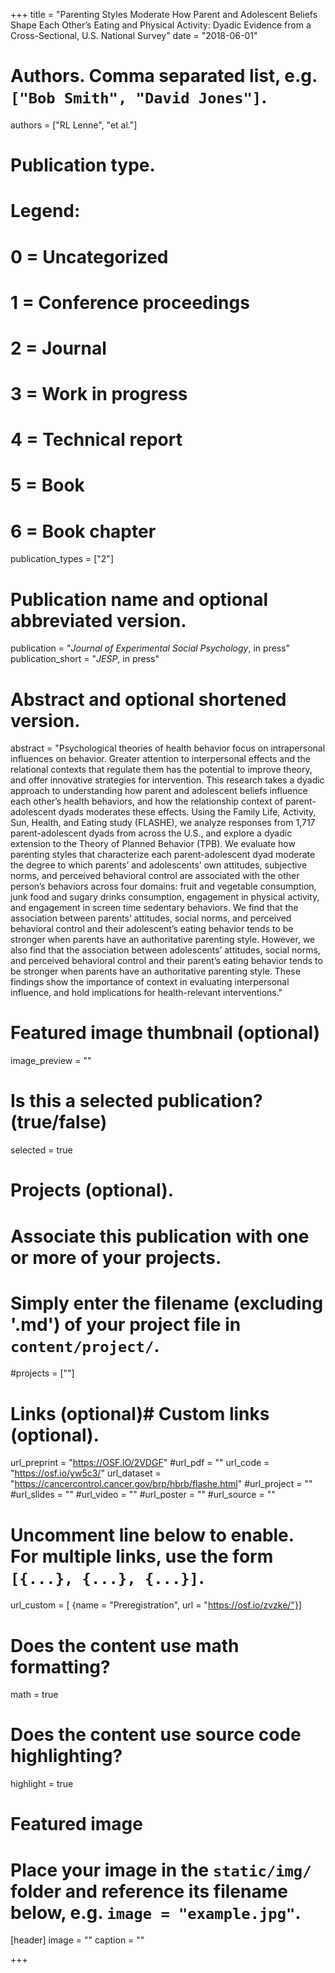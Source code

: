 +++
title = "Parenting Styles Moderate How Parent and Adolescent Beliefs Shape Each Other’s Eating and Physical Activity: Dyadic Evidence from a Cross-Sectional, U.S. National Survey"
date = "2018-06-01"

# Authors. Comma separated list, e.g. `["Bob Smith", "David Jones"]`.
authors = ["RL Lenne", "et al."]

# Publication type.
# Legend:
# 0 = Uncategorized
# 1 = Conference proceedings
# 2 = Journal
# 3 = Work in progress
# 4 = Technical report
# 5 = Book
# 6 = Book chapter
publication_types = ["2"]

# Publication name and optional abbreviated version.
publication = "*Journal of Experimental Social Psychology*, in press"
publication_short = "*JESP*, in press"

# Abstract and optional shortened version.
abstract = "Psychological theories of health behavior focus on intrapersonal influences on behavior. Greater attention to interpersonal effects and the relational contexts that regulate them has the potential to improve theory, and offer innovative strategies for intervention. This research takes a dyadic approach to understanding how parent and adolescent beliefs influence each other’s health behaviors, and how the relationship context of parent-adolescent dyads moderates these effects. Using the Family Life, Activity, Sun, Health, and Eating study (FLASHE), we analyze responses from 1,717 parent-adolescent dyads from across the U.S., and explore a dyadic extension to the Theory of Planned Behavior (TPB). We evaluate how parenting styles that characterize each parent-adolescent dyad moderate the degree to which parents’ and adolescents’ own attitudes, subjective norms, and perceived behavioral control are associated with the other person’s behaviors across four domains: fruit and vegetable consumption, junk food and sugary drinks consumption, engagement in physical activity, and engagement in screen time sedentary behaviors. We find that the association between parents’ attitudes, social norms, and perceived behavioral control and their adolescent’s eating behavior tends to be stronger when parents have an authoritative parenting style. However, we also find that the association between adolescents’ attitudes, social norms, and perceived behavioral control and their parent’s eating behavior tends to be stronger when parents have an authoritative parenting style. These findings show the importance of context in evaluating interpersonal influence, and hold implications for health-relevant interventions."
# Featured image thumbnail (optional)
image_preview = ""

# Is this a selected publication? (true/false)
selected = true

# Projects (optional).
#   Associate this publication with one or more of your projects.
#   Simply enter the filename (excluding '.md') of your project file in `content/project/`.
#projects = [""]

# Links (optional)# Custom links (optional).
url_preprint = "https://OSF.IO/2VDGF"
#url_pdf = ""
url_code = "https://osf.io/yw5c3/"
url_dataset = "https://cancercontrol.cancer.gov/brp/hbrb/flashe.html"
#url_project = ""
#url_slides = ""
#url_video = ""
#url_poster = ""
#url_source = ""

#   Uncomment line below to enable. For multiple links, use the form `[{...}, {...}, {...}]`.
url_custom = [ {name = "Preregistration", url = "https://osf.io/zvzke/"}]


# Does the content use math formatting?
math = true

# Does the content use source code highlighting?
highlight = true

# Featured image
# Place your image in the `static/img/` folder and reference its filename below, e.g. `image = "example.jpg"`.
[header]
image = ""
caption = ""

+++


